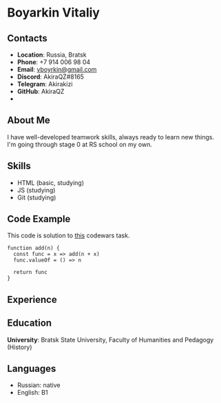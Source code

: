 # __Boyarkin Vitaliy__

## __Contacts__
* __Location__: Russia, Bratsk
* __Phone__: +7 914 006 98 04
* __Email__: vboyrkin@gmail.com
* __Discord__: AkiraQZ#8165
* __Telegram__: Akirakizi
* __GitHub__: AkiraQZ
*

## About Me 

I have well-developed teamwork skills, always ready to learn new things.
I'm going through stage 0 at RS school on my own.

## Skills
* HTML (basic, studying)
* JS (studying) 
* Git (studying)

## Code Example 
This code is solution to [this](https://www.codewars.com/kata/539a0e4d85e3425cb0000a88) codewars task.
```
function add(n) {
  const func = x => add(n + x)
  func.valueOf = () => n

  return func
}
```
## Experience
## Education
__University__: Bratsk State University, Faculty of Humanities and Pedagogy (History)

## Languages
* Russian: native
* English: B1

